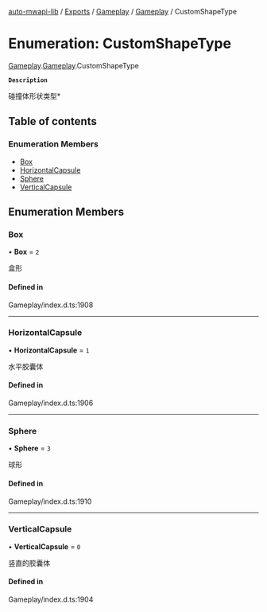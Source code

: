 [auto-mwapi-lib](../README.md) / [Exports](../modules.md) / [Gameplay](../modules/Gameplay.md) / [Gameplay](../modules/Gameplay.Gameplay.md) / CustomShapeType

# Enumeration: CustomShapeType

[Gameplay](../modules/Gameplay.md).[Gameplay](../modules/Gameplay.Gameplay.md).CustomShapeType

**`Description`**

碰撞体形状类型\*

## Table of contents

### Enumeration Members

- [Box](Gameplay.Gameplay.CustomShapeType.md#box)
- [HorizontalCapsule](Gameplay.Gameplay.CustomShapeType.md#horizontalcapsule)
- [Sphere](Gameplay.Gameplay.CustomShapeType.md#sphere)
- [VerticalCapsule](Gameplay.Gameplay.CustomShapeType.md#verticalcapsule)

## Enumeration Members

### Box

• **Box** = `2`

盒形

#### Defined in

Gameplay/index.d.ts:1908

---

### HorizontalCapsule

• **HorizontalCapsule** = `1`

水平胶囊体

#### Defined in

Gameplay/index.d.ts:1906

---

### Sphere

• **Sphere** = `3`

球形

#### Defined in

Gameplay/index.d.ts:1910

---

### VerticalCapsule

• **VerticalCapsule** = `0`

竖直的胶囊体

#### Defined in

Gameplay/index.d.ts:1904
